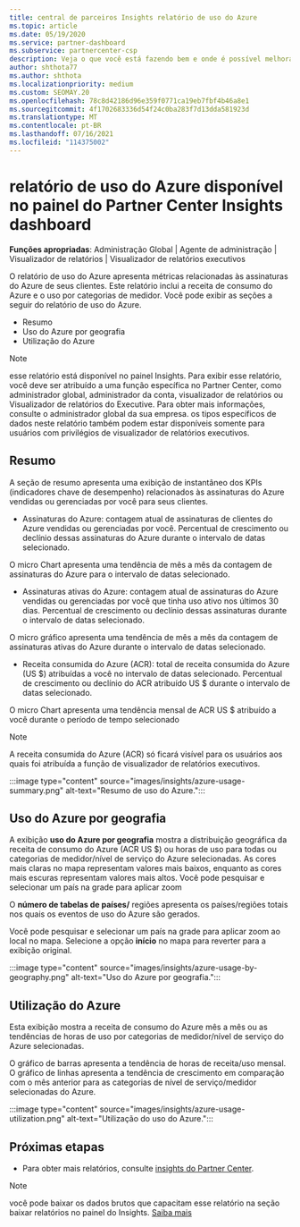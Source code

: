 ```yaml
---
title: central de parceiros Insights relatório de uso do Azure
ms.topic: article
ms.date: 05/19/2020
ms.service: partner-dashboard
ms.subservice: partnercenter-csp
description: Veja o que você está fazendo bem e onde é possível melhorar o uso das assinaturas do Azure que você vende ou gerencia para seus clientes.
author: shthota77
ms.author: shthota
ms.localizationpriority: medium
ms.custom: SEOMAY.20
ms.openlocfilehash: 78c8d42186d96e359f0771ca19eb7fbf4b46a8e1
ms.sourcegitcommit: 4f1702683336d54f24c0ba283f7d13dda581923d
ms.translationtype: MT
ms.contentlocale: pt-BR
ms.lasthandoff: 07/16/2021
ms.locfileid: "114375002"
---
```

# <a name="azure-usage-report-available-from-the-partner-center-insights-dashboard"></a>relatório de uso do Azure disponível no painel do Partner Center Insights dashboard

**Funções apropriadas**: Administração Global | Agente de administração | Visualizador de relatórios | Visualizador de relatórios executivos

O relatório de uso do Azure apresenta métricas relacionadas às assinaturas do Azure de seus clientes. Este relatório inclui a receita de consumo do Azure e o uso por categorias de medidor. Você pode exibir as seções a seguir do relatório de uso do Azure.

- Resumo
- Uso do Azure por geografia
- Utilização do Azure

 > [!NOTE]
 > esse relatório está disponível no painel Insights. Para exibir esse relatório, você deve ser atribuído a uma função específica no Partner Center, como administrador global, administrador da conta, visualizador de relatórios ou Visualizador de relatórios do Executive. Para obter mais informações, consulte o administrador global da sua empresa. os tipos específicos de dados neste relatório também podem estar disponíveis somente para usuários com privilégios de visualizador de relatórios executivos.

## <a name="summary"></a>Resumo

A seção de resumo apresenta uma exibição de instantâneo dos KPIs (indicadores chave de desempenho) relacionados às assinaturas do Azure vendidas ou gerenciadas por você para seus clientes.  

- Assinaturas do Azure: contagem atual de assinaturas de clientes do Azure vendidas ou gerenciadas por você.
Percentual de crescimento ou declínio dessas assinaturas do Azure durante o intervalo de datas selecionado.

O micro Chart apresenta uma tendência de mês a mês da contagem de assinaturas do Azure para o intervalo de datas selecionado.
- Assinaturas ativas do Azure: contagem atual de assinaturas do Azure vendidas ou gerenciadas por você que tinha uso ativo nos últimos 30 dias.
Percentual de crescimento ou declínio dessas assinaturas durante o intervalo de datas selecionado.

O micro gráfico apresenta uma tendência de mês a mês da contagem de assinaturas ativas do Azure durante o intervalo de datas selecionado.

- Receita consumida do Azure (ACR): total de receita consumida do Azure (US $) atribuídas a você no intervalo de datas selecionado.
Percentual de crescimento ou declínio do ACR atribuído US $ durante o intervalo de datas selecionado. 

O micro Chart apresenta uma tendência mensal de ACR US $ atribuído a você durante o período de tempo selecionado


> [!NOTE]
 > A receita consumida do Azure (ACR) só ficará visível para os usuários aos quais foi atribuída a função de visualizador de relatórios executivos.

:::image type="content" source="images/insights/azure-usage-summary.png" alt-text="Resumo de uso do Azure.":::

## <a name="azure-usage-by-geography"></a>Uso do Azure por geografia

A exibição **uso do Azure por geografia** mostra a distribuição geográfica da receita de consumo do Azure (ACR US $) ou horas de uso para todas ou categorias de medidor/nível de serviço do Azure selecionadas. As cores mais claras no mapa representam valores mais baixos, enquanto as cores mais escuras representam valores mais altos. Você pode pesquisar e selecionar um país na grade para aplicar zoom 

O **número de tabelas de países/** regiões apresenta os países/regiões totais nos quais os eventos de uso do Azure são gerados.

Você pode pesquisar e selecionar um país na grade para aplicar zoom ao local no mapa. Selecione a opção **início** no mapa para reverter para a exibição original.

:::image type="content" source="images/insights/azure-usage-by-geography.png" alt-text="Uso do Azure por geografia.":::

## <a name="azure-utilization"></a>Utilização do Azure

Esta exibição mostra a receita de consumo do Azure mês a mês ou as tendências de horas de uso por categorias de medidor/nível de serviço do Azure selecionadas. 

O gráfico de barras apresenta a tendência de horas de receita/uso mensal. O gráfico de linhas apresenta a tendência de crescimento em comparação com o mês anterior para as categorias de nível de serviço/medidor selecionadas do Azure.

:::image type="content" source="images/insights/azure-usage-utilization.png" alt-text="Utilização do uso do Azure.":::

## <a name="next-steps"></a>Próximas etapas

- Para obter mais relatórios, consulte [insights do Partner Center](partner-center-insights.md).

>[!NOTE] 
> você pode baixar os dados brutos que capacitam esse relatório na seção baixar relatórios no painel do Insights. [Saiba mais](insights-download-reports.md) 
